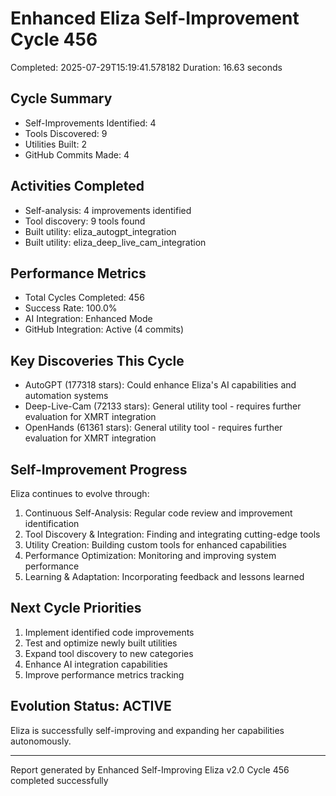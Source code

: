 # Enhanced Eliza Self-Improvement Cycle 456
Completed: 2025-07-29T15:19:41.578182
Duration: 16.63 seconds

## Cycle Summary
- Self-Improvements Identified: 4
- Tools Discovered: 9
- Utilities Built: 2
- GitHub Commits Made: 4

## Activities Completed
- Self-analysis: 4 improvements identified
- Tool discovery: 9 tools found
- Built utility: eliza_autogpt_integration
- Built utility: eliza_deep_live_cam_integration

## Performance Metrics
- Total Cycles Completed: 456
- Success Rate: 100.0%
- AI Integration: Enhanced Mode
- GitHub Integration: Active (4 commits)

## Key Discoveries This Cycle
- AutoGPT (177318 stars): Could enhance Eliza's AI capabilities and automation systems
- Deep-Live-Cam (72133 stars): General utility tool - requires further evaluation for XMRT integration
- OpenHands (61361 stars): General utility tool - requires further evaluation for XMRT integration

## Self-Improvement Progress
Eliza continues to evolve through:
1. Continuous Self-Analysis: Regular code review and improvement identification
2. Tool Discovery & Integration: Finding and integrating cutting-edge tools
3. Utility Creation: Building custom tools for enhanced capabilities
4. Performance Optimization: Monitoring and improving system performance
5. Learning & Adaptation: Incorporating feedback and lessons learned

## Next Cycle Priorities
1. Implement identified code improvements
2. Test and optimize newly built utilities
3. Expand tool discovery to new categories
4. Enhance AI integration capabilities
5. Improve performance metrics tracking

## Evolution Status: ACTIVE
Eliza is successfully self-improving and expanding her capabilities autonomously.

---
Report generated by Enhanced Self-Improving Eliza v2.0
Cycle 456 completed successfully
